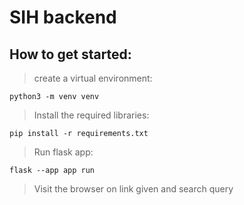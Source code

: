 # SIH backend
## How to get started:
> create a virtual environment:
```
python3 -m venv venv
```
>Install the required libraries:
```
pip install -r requirements.txt
```
> Run flask app:
```
flask --app app run
```
> Visit the browser on link given and search query

